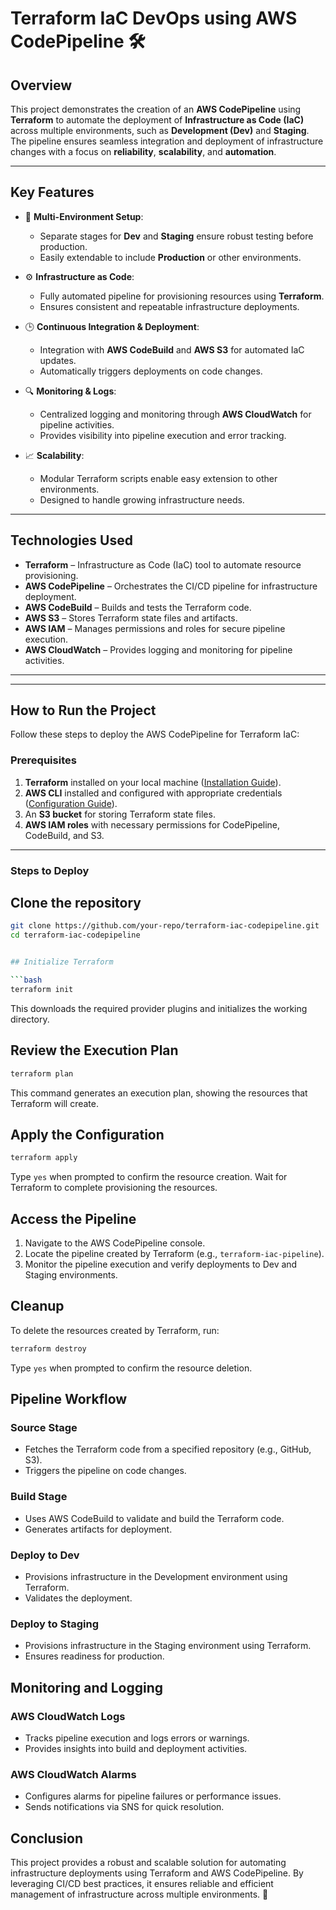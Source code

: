 # **Terraform IaC DevOps using AWS CodePipeline** 🛠️

## **Overview**
This project demonstrates the creation of an **AWS CodePipeline** using **Terraform** to automate the deployment of **Infrastructure as Code (IaC)** across multiple environments, such as **Development (Dev)** and **Staging**. The pipeline ensures seamless integration and deployment of infrastructure changes with a focus on **reliability**, **scalability**, and **automation**.

---

## **Key Features**
- 🌟 **Multi-Environment Setup**:  
  - Separate stages for **Dev** and **Staging** ensure robust testing before production.  
  - Easily extendable to include **Production** or other environments.

- ⚙️ **Infrastructure as Code**:  
  - Fully automated pipeline for provisioning resources using **Terraform**.  
  - Ensures consistent and repeatable infrastructure deployments.

- 🕒 **Continuous Integration & Deployment**:  
  - Integration with **AWS CodeBuild** and **AWS S3** for automated IaC updates.  
  - Automatically triggers deployments on code changes.

- 🔍 **Monitoring & Logs**:  
  - Centralized logging and monitoring through **AWS CloudWatch** for pipeline activities.  
  - Provides visibility into pipeline execution and error tracking.

- 📈 **Scalability**:  
  - Modular Terraform scripts enable easy extension to other environments.  
  - Designed to handle growing infrastructure needs.

---

## **Technologies Used**
- **Terraform** – Infrastructure as Code (IaC) tool to automate resource provisioning.
- **AWS CodePipeline** – Orchestrates the CI/CD pipeline for infrastructure deployment.
- **AWS CodeBuild** – Builds and tests the Terraform code.
- **AWS S3** – Stores Terraform state files and artifacts.
- **AWS IAM** – Manages permissions and roles for secure pipeline execution.
- **AWS CloudWatch** – Provides logging and monitoring for pipeline activities.

---

<!--## **Architecture Diagram**
![Architecture image](image.png)
-->
---

## **How to Run the Project**

Follow these steps to deploy the AWS CodePipeline for Terraform IaC:

### **Prerequisites**
1. **Terraform** installed on your local machine ([Installation Guide](https://learn.hashicorp.com/tutorials/terraform/install-cli)).
2. **AWS CLI** installed and configured with appropriate credentials ([Configuration Guide](https://docs.aws.amazon.com/cli/latest/userguide/cli-configure-quickstart.html)).
3. An **S3 bucket** for storing Terraform state files.
4. **AWS IAM roles** with necessary permissions for CodePipeline, CodeBuild, and S3.

---

### **Steps to Deploy**

## Clone the repository
```bash
git clone https://github.com/your-repo/terraform-iac-codepipeline.git
cd terraform-iac-codepipeline


## Initialize Terraform

```bash
terraform init
```
This downloads the required provider plugins and initializes the working directory.

## Review the Execution Plan

```bash
terraform plan
```
This command generates an execution plan, showing the resources that Terraform will create.

## Apply the Configuration

```bash
terraform apply
```
Type `yes` when prompted to confirm the resource creation.
Wait for Terraform to complete provisioning the resources.

## Access the Pipeline

1. Navigate to the AWS CodePipeline console.
2. Locate the pipeline created by Terraform (e.g., `terraform-iac-pipeline`).
3. Monitor the pipeline execution and verify deployments to Dev and Staging environments.

## Cleanup

To delete the resources created by Terraform, run:

```bash
terraform destroy
```
Type `yes` when prompted to confirm the resource deletion.

## Pipeline Workflow

### Source Stage
- Fetches the Terraform code from a specified repository (e.g., GitHub, S3).
- Triggers the pipeline on code changes.

### Build Stage
- Uses AWS CodeBuild to validate and build the Terraform code.
- Generates artifacts for deployment.

### Deploy to Dev
- Provisions infrastructure in the Development environment using Terraform.
- Validates the deployment.

### Deploy to Staging
- Provisions infrastructure in the Staging environment using Terraform.
- Ensures readiness for production.


## Monitoring and Logging

### AWS CloudWatch Logs
- Tracks pipeline execution and logs errors or warnings.
- Provides insights into build and deployment activities.

### AWS CloudWatch Alarms
- Configures alarms for pipeline failures or performance issues.
- Sends notifications via SNS for quick resolution.


## Conclusion

This project provides a robust and scalable solution for automating infrastructure deployments using Terraform and AWS CodePipeline. By leveraging CI/CD best practices, it ensures reliable and efficient management of infrastructure across multiple environments. 🚀
